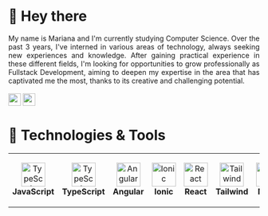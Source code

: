 # 👋 Hey there

<div align="justify">
My name is Mariana and I'm currently studying Computer Science. Over the past 3 years, I've interned in various areas of technology, always seeking new experiences and knowledge. After gaining practical experience in these different fields, I'm looking for opportunities to grow professionally as Fullstack Development, aiming to deepen my expertise in the area that has captivated me the most, thanks to its creative and challenging potential.
</div>
<br/>
<a href="mailto:mariana.msamp@gmail.com"><img src="https://img.shields.io/badge/Gmail-D14836?style=for-the-badge&logo=gmail&logoColor=white" height=25></a>
<a href="https://www.linkedin.com/in/mariana-marques-dev/"><img src="https://img.shields.io/badge/linkedin-%230077B5.svg?&style=for-the-badge&logo=linkedin&logoColor=white" height=25></a>

# 🔧 Technologies & Tools

<table>
  <tr>
    <td align="center" height="108" width="108">
      <img
        src="https://cdn.jsdelivr.net/gh/devicons/devicon/icons/javascript/javascript-plain.svg"
        width="48"
        height="48"
        alt="TypeScript"
      />
      <br /><strong>JavaScript</strong>
    </td>
    <td align="center" height="108" width="108">
      <img
        src="https://cdn.jsdelivr.net/gh/devicons/devicon/icons/typescript/typescript-plain.svg"
        width="48"
        height="48"
        alt="TypeScript"
      />
      <br /><strong>TypeScript</strong>
    </td>
    <td align="center" height="108" width="108">
      <img
        src="https://cdn.jsdelivr.net/gh/devicons/devicon/icons/angular/angular-original.svg"
        width="48"
        height="48"
        alt="Angular"
      />
      <br /><strong>Angular</strong>
    </td>
      <td align="center" height="108" width="108">
      <img
        src="https://cdn.jsdelivr.net/gh/devicons/devicon/icons/ionic/ionic-original.svg"
        width="48"
        height="48"
        alt="Ionic"
      />
      <br /><strong>Ionic</strong>
    </td>
    <td align="center" height="108" width="108">
      <img
        src="https://cdn.jsdelivr.net/gh/devicons/devicon/icons/react/react-original.svg"
        width="48"
        height="48"
        alt="React"
      />
      <br /><strong>React</strong>
    </td>
    <td align="center" height="108" width="108">
      <img
        src="https://cdn.jsdelivr.net/gh/devicons/devicon/icons/tailwindcss/tailwindcss-original.svg"
        width="48"
        height="48"
        alt="Tailwind"
      />
      <br /><strong>Tailwind</strong>
    </td>
    <td align="center" height="108" width="108">
      <img
        src="https://cdn.jsdelivr.net/gh/devicons/devicon/icons/nodejs/nodejs-original.svg"
        width="48"
        height="48"
        alt="Node"
      />
      <br /><strong>Node</strong>
    </td>
    <td align="center" height="108" width="108">
      <img
        src="https://cdn.jsdelivr.net/gh/devicons/devicon/icons/java/java-original.svg"
        width="48"
        height="48"
        alt="Java"
      />
      <br /><strong>Java</strong>
    </td>
    <td align="center" height="108" width="108">
      <img
        src="https://cdn.jsdelivr.net/gh/devicons/devicon/icons/mongodb/postgre-original.svg"
        width="48"
        height="48"
        alt="MongoDB"
      />
      <br /><strong>Postgre SQL</strong>
    </td>
  </tr>
</table>
